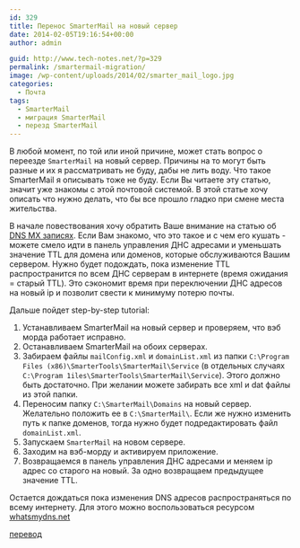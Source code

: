 ```yaml
---
id: 329
title: Перенос SmarterMail на новый сервер
date: 2014-02-05T19:16:54+00:00
author: admin

guid: http://www.tech-notes.net/?p=329
permalink: /smartermail-migration/
image: /wp-content/uploads/2014/02/smarter_mail_logo.jpg
categories:
  - Почта
tags:
  - SmarterMail
  - миграция SmarterMail
  - перезд SmarterMail
---
```

В любой момент, по той или иной причине, может стать вопрос о переезде `SmarterMail` на новый сервер. Причины на то могут быть разные и их я рассматривать не буду, дабы не лить воду. Что такое SmarterMail я описывать тоже не буду. Если Вы читаете эту статью, значит уже знакомы с этой почтовой системой. В этой статье хочу описать что нужно делать, что бы все прошло гладко при смене места жительства.

В начале повествования хочу обратить Ваше внимание на статью об <a href="/dns-mx-record/" title="DNS MX запись" target="_blank">DNS MX записях</a>. Если Вам знакомо, что это такое и с чем его кушать - можете смело идти в панель управления ДНС адресами и уменьшать значение TTL для домена или доменов, которые обслуживаются Вашим сервером. Нужно будет подождать, пока изменение TTL распространится по всем ДНС серверам в интернете (время ожидания = старый TTL). Это сэкономит время при переключении ДНС адресов на новый ip и позволит свести к минимуму потерю почты.

Дальше пойдет step-by-step tutorial:  
1. Устанавливаем SmarterMail на новый сервер и проверяем, что вэб морда работает исправно.  
1. Останавливаем SmarterMail на обоих серверах.  
1. Забираем файлы `mailConfig.xml` и `domainList.xml` из папки `C:\Program Files (x86)\SmarterTools\SmarterMail\Service` (в отдельных случаях `C:\Program 1iles\SmarterTools\SmarterMail\Service`). Этого должно быть достаточно. При желании можете забирать все xml и dat файлы из этой папки.  
1. Переносим папку `C:\SmarterMail\Domains` на новый сервер. Желательно положить ее в `C:\SmarterMail\`. Если же нужно изменить путь к папке доменов, тогда нужно будет подредактировать файл `domainList.xml`.  
1. Запускаем `SmarterMail` на новом сервере.  
1. Заходим на вэб-морду и активируем приложение.  
1. Возвращаемся в панель управления ДНС адресами и меняем ip адрес со старого на новый. За одно возвращаем предыдущее значение TTL. 

Остается дождаться пока изменения DNS адресов распространяться по всему интернету. Для этого можно воспользоваться ресурсом <a href="http://p.pw/wIR" target="_blank">whatsmydns.net</a>

[перевод](http://portal.smartertools.com/kb/a2724/migrate-smartermail-to-a-different-server)
